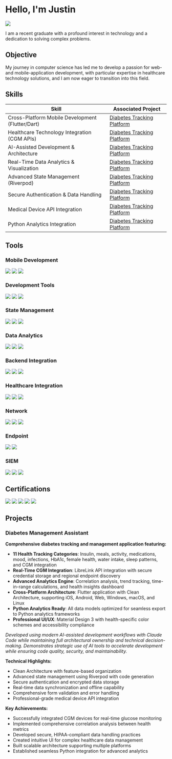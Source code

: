 # Hello, I'm Justin
<a href="https://linkedin.com/in/justin-deisler"><img src="https://img.shields.io/badge/-LinkedIn-0072b1?&style=for-the-badge&logo=linkedin&logoColor=white" /></a>

I am a recent graduate with a profound interest in technology and a dedication to solving complex problems.

## Objective

My journey in computer science has led me to develop a passion for web- and mobile-application development, with particular expertise in healthcare technology solutions, and I am now eager to transition into this field.

## Skills

| Skill                                         | Associated Project         |
|-----------------------------------------------|----------------------------|
| Cross-Platform Mobile Development (Flutter/Dart) | <a href="https://github.com/yourusername/Diabetes-Management-Assistant">Diabetes Tracking Platform</a>|
| Healthcare Technology Integration (CGM APIs) | <a href="https://github.com/yourusername/Diabetes-Management-Assistant">Diabetes Tracking Platform</a>|
| AI-Assisted Development & Architecture       | <a href="https://github.com/yourusername/Diabetes-Management-Assistant">Diabetes Tracking Platform</a>|
| Real-Time Data Analytics & Visualization     | <a href="https://github.com/yourusername/Diabetes-Management-Assistant">Diabetes Tracking Platform</a>|
| Advanced State Management (Riverpod)         | <a href="https://github.com/yourusername/Diabetes-Management-Assistant">Diabetes Tracking Platform</a>|
| Secure Authentication & Data Handling        | <a href="https://github.com/yourusername/Diabetes-Management-Assistant">Diabetes Tracking Platform</a>|
| Medical Device API Integration               | <a href="https://github.com/yourusername/Diabetes-Management-Assistant">Diabetes Tracking Platform</a>|
| Python Analytics Integration                 | <a href="https://github.com/yourusername/Diabetes-Management-Assistant">Diabetes Tracking Platform</a>|

## Tools

### Mobile Development
<div>
    <img src="https://img.shields.io/badge/-Flutter-02569B?&style=for-the-badge&logo=flutter&logoColor=white" />
    <img src="https://img.shields.io/badge/-Dart-0175C2?&style=for-the-badge&logo=dart&logoColor=white" />
    <img src="https://img.shields.io/badge/-Material_Design-757575?&style=for-the-badge&logo=materialdesign&logoColor=white" />
</div>

### Development Tools
<div>
    <img src="https://img.shields.io/badge/-Claude_Code-FF6B35?&style=for-the-badge&logo=anthropic&logoColor=white" />
    <img src="https://img.shields.io/badge/-VS_Code-007ACC?&style=for-the-badge&logo=visualstudiocode&logoColor=white" />
    <img src="https://img.shields.io/badge/-Git-F05032?&style=for-the-badge&logo=git&logoColor=white" />
</div>

### State Management
<div>
    <img src="https://img.shields.io/badge/-Riverpod-00D4AA?&style=for-the-badge&logo=flutter&logoColor=white" />
    <img src="https://img.shields.io/badge/-Code_Generation-0175C2?&style=for-the-badge&logo=dart&logoColor=white" />
    <img src="https://img.shields.io/badge/-Clean_Architecture-4285F4?&style=for-the-badge&logoColor=white" />
</div>

### Data Analytics
<div>
    <img src="https://img.shields.io/badge/-Python-3776AB?&style=for-the-badge&logo=python&logoColor=white" />
    <img src="https://img.shields.io/badge/-Data_Visualization-FF6B6B?&style=for-the-badge&logo=chartdotjs&logoColor=white" />
    <img src="https://img.shields.io/badge/-Real_Time_Analytics-FF9500?&style=for-the-badge&logoColor=white" />
</div>

### Backend Integration
<div>
    <img src="https://img.shields.io/badge/-REST_APIs-009688?&style=for-the-badge&logoColor=white" />
    <img src="https://img.shields.io/badge/-JWT_Authentication-000000?&style=for-the-badge&logo=jsonwebtokens&logoColor=white" />
    <img src="https://img.shields.io/badge/-Secure_Storage-4CAF50?&style=for-the-badge&logo=security&logoColor=white" />
</div>

### Healthcare Integration
<div>
    <img src="https://img.shields.io/badge/-CGM_APIs-E91E63?&style=for-the-badge&logo=healthcare&logoColor=white" />
    <img src="https://img.shields.io/badge/-LibreLink_Integration-FF5722?&style=for-the-badge&logoColor=white" />
    <img src="https://img.shields.io/badge/-Medical_Standards-2196F3?&style=for-the-badge&logo=medical&logoColor=white" />
</div>

### Network
<div>
    <img src="https://img.shields.io/badge/-Wireshark-1679A7?&style=for-the-badge&logo=Wireshark&logoColor=white" />
    <img src="https://img.shields.io/badge/-Suricata-EF3B2D?&style=for-the-badge&logo=Suricata&logoColor=white" />
    <img src="https://img.shields.io/badge/-Zeek-777BB4?&style=for-the-badge&logo=Zeek&logoColor=white" />
</div>

### Endpoint
<div>
    <img src="https://img.shields.io/badge/-Microsoft_Defender_for_Endpoint-00A4EF?&style=for-the-badge&logo=Microsoft&logoColor=white" />
    <img src="https://img.shields.io/badge/-Velociraptor-4B275F?&style=for-the-badge&logo=Velociraptor&logoColor=white" />
</div>

### SIEM
<div>
    <img src="https://img.shields.io/badge/-Microsoft_Sentinel-0078D4?&style=for-the-badge&logo=Microsoft&logoColor=white" />
    <img src="https://img.shields.io/badge/-Splunk-000000?&style=for-the-badge&logo=Splunk&logoColor=white" />
    <img src="https://img.shields.io/badge/-Elastic-005571?&style=for-the-badge&logo=Elastic&logoColor=white" />
</div>

## Certifications
<div>
<img src="https://img.shields.io/badge/-Security%2B-FF0000?&style=for-the-badge&logo=CompTIA&logoColor=white" />
<img src="https://img.shields.io/badge/-Network%2B-007ACC?&style=for-the-badge&logo=CompTIA&logoColor=white" />
<img src="https://img.shields.io/badge/-A%2B-4D4D4D?&style=for-the-badge&logo=CompTIA&logoColor=white" />
<img src="https://img.shields.io/badge/-CDSA-006400?&style=for-the-badge&logoColor=white" />
<img src="https://img.shields.io/badge/-CCD-000080?&style=for-the-badge&logoColor=white" />
</div>

## Projects

### Diabetes Management Assistant

**Comprehensive diabetes tracking and management application featuring:**

- **11 Health Tracking Categories**: Insulin, meals, activity, medications, mood, infections, HbA1c, female health, water intake, sleep patterns, and CGM integration
- **Real-Time CGM Integration**: LibreLink API integration with secure credential storage and regional endpoint discovery
- **Advanced Analytics Engine**: Correlation analysis, trend tracking, time-in-range calculations, and health insights dashboard
- **Cross-Platform Architecture**: Flutter application with Clean Architecture, supporting iOS, Android, Web, Windows, macOS, and Linux
- **Python Analytics Ready**: All data models optimized for seamless export to Python analytics frameworks
- **Professional UI/UX**: Material Design 3 with health-specific color schemes and accessibility compliance

*Developed using modern AI-assisted development workflows with Claude Code while maintaining full architectural ownership and technical decision-making. Demonstrates strategic use of AI tools to accelerate development while ensuring code quality, security, and maintainability.*

**Technical Highlights:**
- Clean Architecture with feature-based organization
- Advanced state management using Riverpod with code generation
- Secure authentication and encrypted data storage
- Real-time data synchronization and offline capability
- Comprehensive form validation and error handling
- Professional-grade medical device API integration

**Key Achievements:**
- Successfully integrated CGM devices for real-time glucose monitoring
- Implemented comprehensive correlation analysis between health metrics
- Developed secure, HIPAA-compliant data handling practices
- Created intuitive UI for complex healthcare data management
- Built scalable architecture supporting multiple platforms
- Established seamless Python integration for advanced analytics
